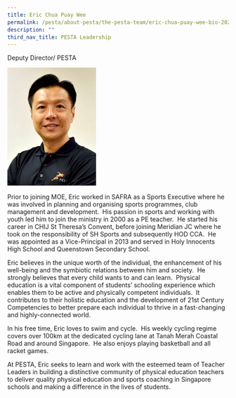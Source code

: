 ```yaml
---
title: Eric Chua Puay Wee
permalink: /pesta/about-pesta/the-pesta-team/eric-chua-puay-wee-bio-2023/
description: ""
third_nav_title: PESTA Leadership
---
```

Deputy Director/ PESTA

<img src="/images/eric-chua-(dd_pesta).jpeg"  
style="width:40%">

Prior to joining MOE, Eric worked in SAFRA as a Sports Executive where he was involved in planning and organising sports programmes, club management and development.  His passion in sports and working with youth led him to join the ministry in 2000 as a PE teacher.  He started his career in CHIJ St Theresa’s Convent, before joining Meridian JC where he took on the responsibility of SH Sports and subsequently HOD CCA.  He was appointed as a Vice-Principal in 2013 and served in Holy Innocents High School and Queenstown Secondary School.  

Eric believes in the unique worth of the individual, the enhancement of his well-being and the symbiotic relations between him and society.  He strongly believes that every child wants to and can learn.  Physical education is a vital component of students’ schooling experience which enables them to be active and physically competent individuals.  It contributes to their holistic education and the development of 21st Century Competencies to better prepare each individual to thrive in a fast-changing and highly-connected world.   

In his free time, Eric loves to swim and cycle.  His weekly cycling regime covers over 100km at the dedicated cycling lane at Tanah Merah Coastal Road and around Singapore.  He also enjoys playing basketball and all racket games.  

At PESTA, Eric seeks to learn and work with the esteemed team of Teacher Leaders in building a distinctive community of physical education teachers to deliver quality physical education and sports coaching in Singapore schools and making a difference in the lives of students.